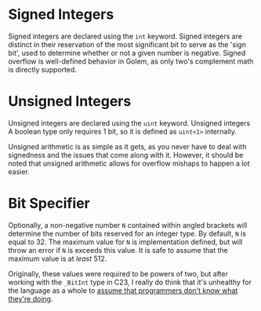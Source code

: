 # Signed Integers
Signed integers are declared using the `int` keyword. Signed integers are distinct in their reservation of the most significant bit to serve as the 'sign bit', used to determine whether or not a given number is negative.
Signed overflow is well-defined behavior in Golem, as only two's complement math is directly supported. 

# Unsigned Integers
Unsigned integers are declared using the `uint` keyword. Unsigned integers 
A boolean type only requires 1 bit, so it is defined as `uint<1>` internally.

Unsigned arithmetic is as simple as it gets, as you never have to deal with signedness and the issues that come along with it.
However, it should be noted that unsigned arithmetic allows for overflow mishaps to happen a lot easier.

# Bit Specifier
Optionally, a non-negative number `N` contained within angled brackets will determine the number of bits reserved for an integer type. By default, `N` is equal to 32.
The maximum value for `N` is implementation defined, but will throw an error if `N` is exceeds this value. It is safe to assume that the maximum value is at *least* 512.

Originally, these values were required to be powers of two, but after working with the `_BitInt` type in C23, I really do think that it's unhealthy for the language as a whole to [assume that programmers don't know what they're doing](https://en.wikipedia.org/wiki/Rust_(programming_language)).
